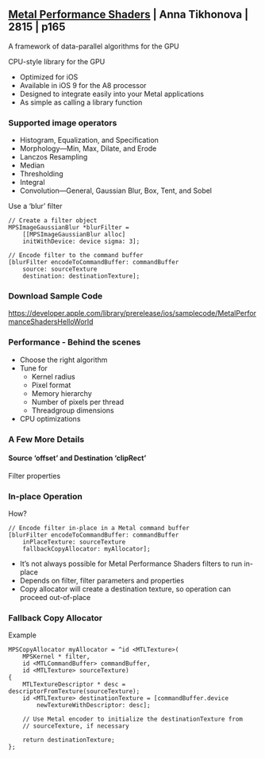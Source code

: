 
## [Metal Performance Shaders](607-2-mps.md) | Anna Tikhonova | 2815 | p165


A framework of data-parallel algorithms for the GPU

CPU-style library for the GPU


- Optimized for iOS
- Available in iOS 9 for the A8 processor
- Designed to integrate easily into your  Metal applications
- As simple as calling a library function


### Supported image operators

- Histogram, Equalization, and Specification
- Morphology—Min, Max, Dilate, and Erode
- Lanczos Resampling
- Median
- Thresholding
- Integral
- Convolution—General, Gaussian Blur, Box, Tent, and Sobel


Use a ‘blur’ filter

```
// Create a filter object
MPSImageGaussianBlur *blurFilter =
    [[MPSImageGaussianBlur alloc]
    initWithDevice: device sigma: 3];

// Encode filter to the command buffer
[blurFilter encodeToCommandBuffer: commandBuffer
    source: sourceTexture
    destination: destinationTexture];
```    



### Download Sample Code

https://developer.apple.com/library/prerelease/ios/samplecode/MetalPerformanceShadersHelloWorld


### Performance - Behind the scenes

- Choose the right algorithm
- Tune for
  - Kernel radius
  - Pixel format
  - Memory hierarchy
  - Number of pixels per thread
  - Threadgroup dimensions
- CPU optimizations

### A Few More Details

#### Source ‘offset’ and Destination ‘clipRect’
Filter properties



### In-place Operation

How?
```
// Encode filter in-place in a Metal command buffer
[blurFilter encodeToCommandBuffer: commandBuffer
    inPlaceTexture: sourceTexture
    fallbackCopyAllocator: myAllocator];
```

- It’s not always possible for Metal Performance Shaders filters to run in-place
- Depends on filter, filter parameters and properties
- Copy allocator will create a destination texture, so operation can proceed out-of-place

### Fallback Copy Allocator

Example


```
MPSCopyAllocator myAllocator = ^id <MTLTexture>(
    MPSKernel * filter,
    id <MTLCommandBuffer> commandBuffer,
    id <MTLTexture> sourceTexture)
{
    MTLTextureDescriptor * desc = descriptorFromTexture(sourceTexture);
    id <MTLTexture> destinationTexture = [commandBuffer.device
        newTextureWithDescriptor: desc];

    // Use Metal encoder to initialize the destinationTexture from
    // sourceTexture, if necessary

    return destinationTexture;
};
```
